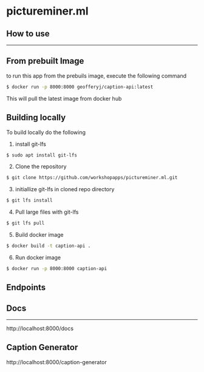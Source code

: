 # pictureminer.ml

## **How to use**
---

## From prebuilt Image
to run this app from the prebuils image, execute the following command

```bash
$ docker run -p 8000:8000 geofferyj/caption-api:latest
```
This will pull the latest image from docker hub

## Building locally

To build locally do the following

1. install git-lfs
``` bash
$ sudo apt install git-lfs
```
2. Clone the repository
``` bash
$ git clone https://github.com/workshopapps/pictureminer.ml.git
```
3. initiallize git-lfs in cloned repo directory
``` bash
$ git lfs install
```
4. Pull large files with git-lfs
``` bash
$ git lfs pull
```
5. Build docker image
``` bash
$ docker build -t caption-api .
```
6. Run docker image 
``` bash
$ docker run -p 8000:8000 caption-api
```

## **Endpoints**
## Docs
---
http://localhost:8000/docs

## Caption Generator
http://localhost:8000/caption-generator
